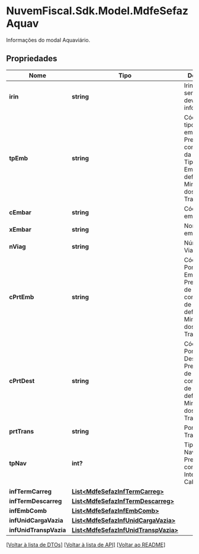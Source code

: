 # NuvemFiscal.Sdk.Model.MdfeSefazAquav
Informações do modal Aquaviário.

## Propriedades

Nome | Tipo | Descrição | Comentários
------------ | ------------- | ------------- | -------------
**irin** | **string** | Irin do navio sempre deverá ser informado. | 
**tpEmb** | **string** | Código do tipo de embarcação.  Preencher com código da Tabela de Tipo de Embarcação definida no Ministério dos Transportes. | 
**cEmbar** | **string** | Código da embarcação. | 
**xEmbar** | **string** | Nome da embarcação. | 
**nViag** | **string** | Número da Viagem. | 
**cPrtEmb** | **string** | Código do Porto de Embarque.  Preencher de acordo com Tabela de Portos definida no Ministério dos Transportes. | 
**cPrtDest** | **string** | Código do Porto de Destino.  Preencher de acordo com Tabela de Portos definida no Ministério dos Transportes. | 
**prtTrans** | **string** | Porto de Transbordo. | [optional] 
**tpNav** | **int?** | Tipo de Navegação.  Preencher com:  * 0 - Interior  * 1 - Cabotagem | [optional] 
**infTermCarreg** | [**List&lt;MdfeSefazInfTermCarreg&gt;**](MdfeSefazInfTermCarreg.md) |  | [optional] 
**infTermDescarreg** | [**List&lt;MdfeSefazInfTermDescarreg&gt;**](MdfeSefazInfTermDescarreg.md) |  | [optional] 
**infEmbComb** | [**List&lt;MdfeSefazInfEmbComb&gt;**](MdfeSefazInfEmbComb.md) |  | [optional] 
**infUnidCargaVazia** | [**List&lt;MdfeSefazInfUnidCargaVazia&gt;**](MdfeSefazInfUnidCargaVazia.md) |  | [optional] 
**infUnidTranspVazia** | [**List&lt;MdfeSefazInfUnidTranspVazia&gt;**](MdfeSefazInfUnidTranspVazia.md) |  | [optional] 

[[Voltar à lista de DTOs]](../README.md#documentation-for-models) [[Voltar à lista de API]](../README.md#documentation-for-api-endpoints) [[Voltar ao README]](../README.md)

